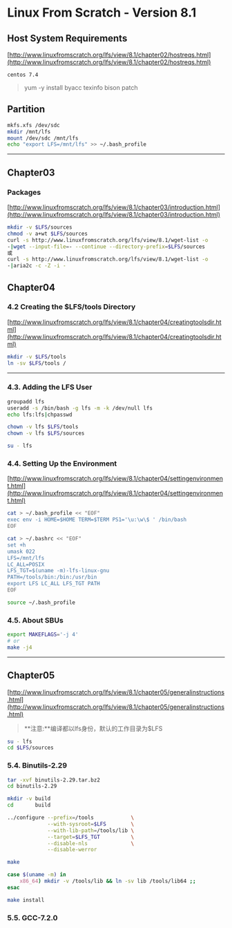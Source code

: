 # Linux From Scratch - Version 8.1 #

## Host System Requirements ##
[http://www.linuxfromscratch.org/lfs/view/8.1/chapter02/hostreqs.html](http://www.linuxfromscratch.org/lfs/view/8.1/chapter02/hostreqs.html)
```
centos 7.4
```
> yum -y install byacc texinfo bison patch

## Partition ##
```sh
mkfs.xfs /dev/sdc
mkdir /mnt/lfs
mount /dev/sdc /mnt/lfs
echo "export LFS=/mnt/lfs" >> ~/.bash_profile
```

-------------------------------------------------------------------------------
## Chapter03 ##

### Packages ###

[http://www.linuxfromscratch.org/lfs/view/8.1/chapter03/introduction.html](http://www.linuxfromscratch.org/lfs/view/8.1/chapter03/introduction.html)
```sh
mkdir -v $LFS/sources
chmod -v a+wt $LFS/sources
curl -s http://www.linuxfromscratch.org/lfs/view/8.1/wget-list -o
-|wget --input-file=- --continue --directory-prefix=$LFS/sources
或
curl -s http://www.linuxfromscratch.org/lfs/view/8.1/wget-list -o
-|aria2c -c -Z -i -
```

## Chapter04 ##

### 4.2 Creating the $LFS/tools Directory ###

[http://www.linuxfromscratch.org/lfs/view/8.1/chapter04/creatingtoolsdir.html](http://www.linuxfromscratch.org/lfs/view/8.1/chapter04/creatingtoolsdir.html)
```sh
mkdir -v $LFS/tools
ln -sv $LFS/tools /
```

-------------------------------------------------------------------------------

### 4.3. Adding the LFS User ###

```sh
groupadd lfs
useradd -s /bin/bash -g lfs -m -k /dev/null lfs
echo lfs:lfs|chpasswd

chown -v lfs $LFS/tools
chown -v lfs $LFS/sources

su - lfs
```

### 4.4. Setting Up the Environment ###

[http://www.linuxfromscratch.org/lfs/view/8.1/chapter04/settingenvironment.html](http://www.linuxfromscratch.org/lfs/view/8.1/chapter04/settingenvironment.html)
```sh
cat > ~/.bash_profile << "EOF"
exec env -i HOME=$HOME TERM=$TERM PS1='\u:\w\$ ' /bin/bash
EOF

cat > ~/.bashrc << "EOF"
set +h
umask 022
LFS=/mnt/lfs
LC_ALL=POSIX
LFS_TGT=$(uname -m)-lfs-linux-gnu
PATH=/tools/bin:/bin:/usr/bin
export LFS LC_ALL LFS_TGT PATH
EOF

source ~/.bash_profile
```

### 4.5. About SBUs ###

```sh
export MAKEFLAGS='-j 4'
# or
make -j4
```

-------------------------------------------------------------------------------

## Chapter05 ##
[http://www.linuxfromscratch.org/lfs/view/8.1/chapter05/generalinstructions.html](http://www.linuxfromscratch.org/lfs/view/8.1/chapter05/generalinstructions.html)

> **注意:**编译都以lfs身份，默认的工作目录为$LFS  
```sh
su - lfs
cd $LFS/sources
```
### 5.4. Binutils-2.29 ###
```sh
tar -xvf binutils-2.29.tar.bz2
cd binutils-2.29

mkdir -v build
cd       build

../configure --prefix=/tools            \
             --with-sysroot=$LFS        \
			 --with-lib-path=/tools/lib \
			 --target=$LFS_TGT          \
			 --disable-nls              \
			 --disable-werror

make

case $(uname -m) in
	x86_64) mkdir -v /tools/lib && ln -sv lib /tools/lib64 ;;
esac

make install
```

### 5.5. GCC-7.2.0 ###
```sh

```

